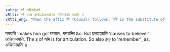 ```yaml
---
sutra: णौ गमिरबोधने
vRtti: णौ परत इणोऽबोधनार्थस्य गमिरादेशो भवति ॥
vRtti_eng: "When the affix णि (Causal) follows, गमि is the substitute of इण् when the sense is not that of 'informing' but that of 'going.'"
---
```

गमयति 'makes him go' गमयतः, गमयन्ति &c. But प्रत्याययति 'causes to believe.' अधिगामयति. The इ of गमि is for articulation. So also इक् to 'remember'; as, अधिगमयति ॥
